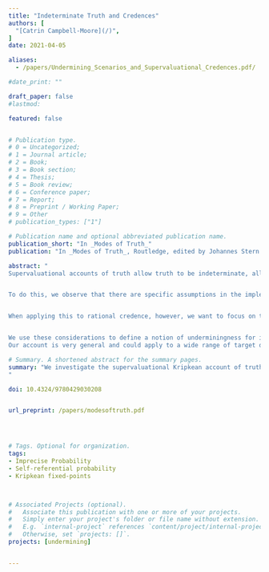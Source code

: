 ```yaml
---
title: "Indeterminate Truth and Credences"
authors: [
  "[Catrin Campbell-Moore](/)",
]
date: 2021-04-05

aliases:
  - /papers/Undermining_Scenarios_and_Supervaluational_Credences.pdf/

#date_print: ""

draft_paper: false
#lastmod:

featured: false


# Publication type.
# 0 = Uncategorized;
# 1 = Journal article;
# 2 = Book;
# 3 = Book section;
# 4 = Thesis;
# 5 = Book review;
# 6 = Conference paper;
# 7 = Report;
# 8 = Preprint / Working Paper;
# 9 = Other
# publication_types: ["1"]

# Publication name and optional abbreviated publication name.
publication_short: "In _Modes of Truth_"
publication: "In _Modes of Truth_, Routledge, edited by Johannes Stern and Carlo Nicolai"

abstract: "
Supervaluational accounts of truth allow truth to be indeterminate, allowing that even for languages including the liar paradox, ''fixed point'' interpretations can be found. We apply this kind of account to rational credences, to find non-undermining indeterminate epistemic states even in undermining situations.


To do this, we observe that there are specific assumptions in the implementation of the account of truth which are vital for triviality to be avoided: that we focus only on definite truth value verdicts rather than the sets of precisifications themselves. This means that when we apply the supervaluational Kripkean jump, additional precisifications are added.


When applying this to rational credence, however, we want to focus on the set of credence functions itself (moreover, for credences, the challenge is not avoided by focusing on definite judgements). We thus directly consider an alternative jump which adds additional precise credences (by adding limits of sequences of recommended credences).  


We use these considerations to define a notion of underminingness for indeterminate credences and see that non-undermining states can always be found.
Our account is very general and could apply to a wide range of target domains. "

# Summary. A shortened abstract for the summary pages.
summary: "We investigate the supervaluational Kripkean account of truth and show how it can apply to finding rational indeterminate credences in undermining scenarios. Our construction is general and could apply to a whole range of domains. 
"

doi: 10.4324/9780429030208


url_preprint: /papers/modesoftruth.pdf




# Tags. Optional for organization.
tags:
- Imprecise Probability
- Self-referential probability
- Kripkean fixed-points



# Associated Projects (optional).
#   Associate this publication with one or more of your projects.
#   Simply enter your project's folder or file name without extension.
#   E.g. `internal-project` references `content/project/internal-project/index.md`.
#   Otherwise, set `projects: []`.
projects: [undermining]


---
```

